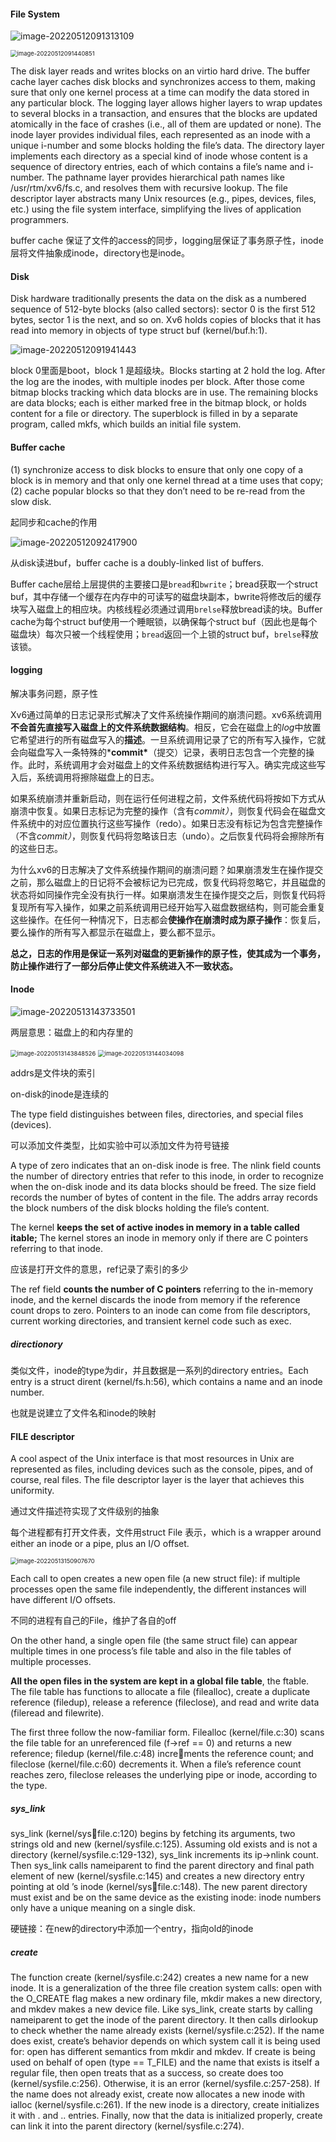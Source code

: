 #### File System



![image-20220512091313109](https://typora-1306385380.cos.ap-nanjing.myqcloud.com/img/image-20220512091313109.png)



<img src="https://typora-1306385380.cos.ap-nanjing.myqcloud.com/img/image-20220512091440851.png" alt="image-20220512091440851" style="zoom:67%;" />

The disk layer reads and writes blocks on an virtio hard drive. The buffer cache layer caches disk blocks and synchronizes access to them, making sure that only one kernel process at a time can modify the data stored in any particular block. The logging layer allows higher layers to wrap updates to several blocks in a transaction, and ensures that the blocks are updated atomically in the face of crashes (i.e., all of them are updated or none). The inode layer provides individual files, each represented as an inode with a unique i-number and some blocks holding the file’s data. The directory layer implements each directory as a special kind of inode whose content is a sequence of directory entries, each of which contains a file’s name and i-number. The pathname layer provides hierarchical path names like /usr/rtm/xv6/fs.c, and resolves them with recursive lookup. The file descriptor layer abstracts many Unix resources (e.g., pipes, devices, files, etc.) using the file system interface, simplifying the lives of application programmers.

buffer cache 保证了文件的access的同步，logging层保证了事务原子性，inode层将文件抽象成inode，directory也是inode。



#### Disk

Disk hardware traditionally presents the data on the disk as a numbered sequence of 512-byte blocks (also called sectors): sector 0 is the first 512 bytes, sector 1 is the next, and so on. Xv6 holds copies of blocks that it has read into memory in objects of type struct buf (kernel/buf.h:1).

![image-20220512091941443](https://typora-1306385380.cos.ap-nanjing.myqcloud.com/img/image-20220512091941443.png)

block 0里面是boot，block 1 是超级块。Blocks starting at 2 hold the log. After the log are the inodes, with multiple inodes per block. After those come bitmap blocks tracking which data blocks are in use. The remaining blocks are data blocks; each is either marked free in the bitmap block, or holds content for a file or directory. The superblock is filled in by a separate program, called mkfs, which builds an initial file system.

#### Buffer cache

(1) synchronize access to disk blocks to ensure that only one copy of a block is in memory and that only one kernel thread at a time uses that copy; (2) cache popular blocks so that they don’t need to be re-read from the slow disk.

起同步和cache的作用

![image-20220512092417900](https://typora-1306385380.cos.ap-nanjing.myqcloud.com/img/image-20220512092417900.png)

从disk读进buf，buffer cache is a doubly-linked list of buffers.

Buffer cache层给上层提供的主要接口是`bread`和`bwrite`；bread获取一个struct buf，其中存储一个缓存在内存中的可读写的磁盘块副本，bwrite将修改后的缓存块写入磁盘上的相应块。内核线程必须通过调用`brelse`释放bread读的块。Buffer cache为每个struct buf使用一个睡眠锁，以确保每个struct buf（因此也是每个磁盘块）每次只被一个线程使用；`bread`返回一个上锁的struct buf，`brelse`释放该锁。



#### logging

解决事务问题，原子性



Xv6通过简单的日志记录形式解决了文件系统操作期间的崩溃问题。xv6系统调用**不会首先直接写入磁盘上的文件系统数据结构**。相反，它会在磁盘上的*log*中放置它希望进行的所有磁盘写入的**描述**。一旦系统调用记录了它的所有写入操作，它就会向磁盘写入一条特殊的***commit\***（提交）记录，表明日志包含一个完整的操作。此时，系统调用才会对磁盘上的文件系统数据结构进行写入。确实完成这些写入后，系统调用将擦除磁盘上的日志。

如果系统崩溃并重新启动，则在运行任何进程之前，文件系统代码将按如下方式从崩溃中恢复。如果日志标记为完整的操作（含有*commit）*，则恢复代码会在磁盘文件系统中的对应位置执行这些写操作（redo）。如果日志没有标记为包含完整操作（不含*commit）*，则恢复代码将忽略该日志（undo）。之后恢复代码将会擦除所有的这些日志。

为什么xv6的日志解决了文件系统操作期间的崩溃问题？如果崩溃发生在操作提交之前，那么磁盘上的日记将不会被标记为已完成，恢复代码将忽略它，并且磁盘的状态将如同操作完全没有执行一样。如果崩溃发生在操作提交之后，则恢复代码将复现所有写入操作，如果之前系统调用已经开始写入磁盘数据结构，则可能会重复这些操作。在任何一种情况下，日志都会**使操作在崩溃时成为原子操作**：恢复后，要么操作的所有写入都显示在磁盘上，要么都不显示。

**总之，日志的作用是保证一系列对磁盘的更新操作的原子性，使其成为一个事务，防止操作进行了一部分后停止使文件系统进入不一致状态。**

#### Inode

![image-20220513143733501](https://typora-1306385380.cos.ap-nanjing.myqcloud.com/img/image-20220513143733501.png)

两层意思：磁盘上的和内存里的

<img src="https://typora-1306385380.cos.ap-nanjing.myqcloud.com/img/image-20220513143848526.png" alt="image-20220513143848526" style="zoom:67%;" />



<img src="https://typora-1306385380.cos.ap-nanjing.myqcloud.com/img/image-20220513144034098.png" alt="image-20220513144034098" style="zoom:67%;" />

addrs是文件块的索引

on-disk的inode是连续的

The type field distinguishes between files, directories, and special files (devices).

可以添加文件类型，比如实验中可以添加文件为符号链接

 A type of zero indicates that an on-disk inode is free. The nlink field counts the number of directory entries that refer to this inode, in order to recognize when the on-disk inode and its data blocks should be freed. The size field records the number of bytes of content in the file. The addrs array records the block numbers of the disk blocks holding the file’s content.



The kernel **keeps the set of active inodes in memory in a table called itable;** The kernel stores an inode in memory only if there are C pointers referring to that inode. 

应该是打开文件的意思，ref记录了索引的多少

 The ref field **counts the number of C pointers** referring to the in-memory inode, and the kernel discards the inode from memory if the reference count drops to zero.  Pointers to an inode can come from file descriptors, current working directories, and transient kernel code such as exec.



##### directionory

类似文件，inode的type为dir，并且数据是一系列的directory entries。Each entry is a struct dirent (kernel/fs.h:56), which contains a name and an inode number. 

也就是说建立了文件名和inode的映射



#### FILE descriptor

A cool aspect of the Unix interface is that most resources in Unix are represented as files, including devices such as the console, pipes, and of course, real files. The file descriptor layer is the layer that achieves this uniformity.

通过文件描述符实现了文件级别的抽象

每个进程都有打开文件表，文件用struct File 表示，which is a wrapper around either an inode or a pipe, plus an I/O offset.

<img src="https://typora-1306385380.cos.ap-nanjing.myqcloud.com/img/image-20220513150907670.png" alt="image-20220513150907670" style="zoom:67%;" />

 Each call to open creates a new open file (a new struct file): if multiple processes open the same file independently, the different instances will have different I/O offsets. 

不同的进程有自己的File，维护了各自的off

 On the other hand, a single open file (the same struct file) can appear multiple times in one process’s file table and also in the file tables of multiple processes.

**All the open files in the system are kept in a global file table**, the ftable. The file table has functions to allocate a file (filealloc), create a duplicate reference (filedup), release a reference (fileclose), and read and write data (fileread and filewrite).

The first three follow the now-familiar form. Filealloc (kernel/file.c:30) scans the file table for an unreferenced file (f->ref == 0) and returns a new reference; filedup (kernel/file.c:48) increments the reference count; and fileclose (kernel/file.c:60) decrements it. When a file’s reference count reaches zero, fileclose releases the underlying pipe or inode, according to the type.

##### sys_link

sys_link (kernel/sysfile.c:120) begins by fetching its arguments, two strings old and new (kernel/sysfile.c:125). Assuming old exists and is not a directory (kernel/sysfile.c:129-132), sys_link increments its ip->nlink count. Then sys_link calls nameiparent to find the parent directory and final path element of new (kernel/sysfile.c:145) and creates a new directory entry pointing at old ’s inode (kernel/sysfile.c:148). The new parent directory must exist and be on the same device as the existing inode: inode numbers only have a unique meaning on a single disk.

硬链接：在new的directory中添加一个entry，指向old的inode

##### create

The function create (kernel/sysfile.c:242) creates a new name for a new inode. It is a generalization of the three file creation system calls: open with the O_CREATE flag makes a new ordinary file, mkdir makes a new directory, and mkdev makes a new device file. Like sys_link, create starts by calling nameiparent to get the inode of the parent directory. It then calls dirlookup to check whether the name already exists (kernel/sysfile.c:252). If the name does exist, create’s behavior depends on which system call it is being used for: open has different semantics from mkdir and mkdev. If create is being used on behalf of open (type == T_FILE) and the name that exists is itself a regular file, then open treats that as a success, so create does too (kernel/sysfile.c:256). Otherwise, it is an error (kernel/sysfile.c:257-258). If the name does not already exist, create now allocates a new inode with ialloc (kernel/sysfile.c:261). If the new inode is a directory, create initializes it with . and .. entries. Finally, now that the data is initialized properly, create can link it into the parent directory (kernel/sysfile.c:274).